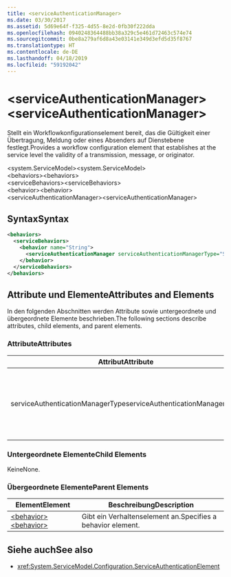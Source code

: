 ```yaml
---
title: <serviceAuthenticationManager>
ms.date: 03/30/2017
ms.assetid: 5d69e64f-f325-4d55-8e2d-0fb30f222dda
ms.openlocfilehash: 0940248364488bb38a329c5e461d72463c574e74
ms.sourcegitcommit: 0be8a279af6d8a43e03141e349d3efd5d35f8767
ms.translationtype: HT
ms.contentlocale: de-DE
ms.lasthandoff: 04/18/2019
ms.locfileid: "59192042"
---
```

# <a name="serviceauthenticationmanager"></a><span data-ttu-id="c5097-101">\<serviceAuthenticationManager></span><span class="sxs-lookup"><span data-stu-id="c5097-101">\<serviceAuthenticationManager></span></span>
<span data-ttu-id="c5097-102">Stellt ein Workflowkonfigurationselement bereit, das die Gültigkeit einer Übertragung, Meldung oder eines Absenders auf Dienstebene festlegt.</span><span class="sxs-lookup"><span data-stu-id="c5097-102">Provides a workflow configuration element that establishes at the service level the validity of a transmission, message, or originator.</span></span>  
  
<span data-ttu-id="c5097-103">\<system.ServiceModel></span><span class="sxs-lookup"><span data-stu-id="c5097-103">\<system.ServiceModel></span></span>  
<span data-ttu-id="c5097-104">\<behaviors></span><span class="sxs-lookup"><span data-stu-id="c5097-104">\<behaviors></span></span>  
<span data-ttu-id="c5097-105">\<serviceBehaviors></span><span class="sxs-lookup"><span data-stu-id="c5097-105">\<serviceBehaviors></span></span>  
<span data-ttu-id="c5097-106">\<behavior></span><span class="sxs-lookup"><span data-stu-id="c5097-106">\<behavior></span></span>  
<span data-ttu-id="c5097-107">\<serviceAuthenticationManager></span><span class="sxs-lookup"><span data-stu-id="c5097-107">\<serviceAuthenticationManager></span></span>  
  
## <a name="syntax"></a><span data-ttu-id="c5097-108">Syntax</span><span class="sxs-lookup"><span data-stu-id="c5097-108">Syntax</span></span>  
  
```xml  
<behaviors>
  <serviceBehaviors>
    <behavior name="String">
      <serviceAuthenticationManager serviceAuthenticationManagerType="String" />
    </behavior>
  </serviceBehaviors>
</behaviors>
```  
  
## <a name="attributes-and-elements"></a><span data-ttu-id="c5097-109">Attribute und Elemente</span><span class="sxs-lookup"><span data-stu-id="c5097-109">Attributes and Elements</span></span>  
 <span data-ttu-id="c5097-110">In den folgenden Abschnitten werden Attribute sowie untergeordnete und übergeordnete Elemente beschrieben.</span><span class="sxs-lookup"><span data-stu-id="c5097-110">The following sections describe attributes, child elements, and parent elements.</span></span>  
  
### <a name="attributes"></a><span data-ttu-id="c5097-111">Attribute</span><span class="sxs-lookup"><span data-stu-id="c5097-111">Attributes</span></span>  
  
|<span data-ttu-id="c5097-112">Attribut</span><span class="sxs-lookup"><span data-stu-id="c5097-112">Attribute</span></span>|<span data-ttu-id="c5097-113">Beschreibung</span><span class="sxs-lookup"><span data-stu-id="c5097-113">Description</span></span>|  
|---------------|-----------------|  
|<span data-ttu-id="c5097-114">serviceAuthenticationManagerType</span><span class="sxs-lookup"><span data-stu-id="c5097-114">serviceAuthenticationManagerType</span></span>|<span data-ttu-id="c5097-115">Eine Zeichenfolge, die den Typ der Authentifizierungsrichtlinie für das aktuelle Verhalten angibt.</span><span class="sxs-lookup"><span data-stu-id="c5097-115">A string that specifies the type of the authentication policy for the current behavior.</span></span>|  
  
### <a name="child-elements"></a><span data-ttu-id="c5097-116">Untergeordnete Elemente</span><span class="sxs-lookup"><span data-stu-id="c5097-116">Child Elements</span></span>  
 <span data-ttu-id="c5097-117">Keine</span><span class="sxs-lookup"><span data-stu-id="c5097-117">None.</span></span>  
  
### <a name="parent-elements"></a><span data-ttu-id="c5097-118">Übergeordnete Elemente</span><span class="sxs-lookup"><span data-stu-id="c5097-118">Parent Elements</span></span>  
  
|<span data-ttu-id="c5097-119">Element</span><span class="sxs-lookup"><span data-stu-id="c5097-119">Element</span></span>|<span data-ttu-id="c5097-120">Beschreibung</span><span class="sxs-lookup"><span data-stu-id="c5097-120">Description</span></span>|  
|-------------|-----------------|  
|[<span data-ttu-id="c5097-121">\<behavior></span><span class="sxs-lookup"><span data-stu-id="c5097-121">\<behavior></span></span>](../../../../../docs/framework/configure-apps/file-schema/wcf/behavior-of-endpointbehaviors.md)|<span data-ttu-id="c5097-122">Gibt ein Verhaltenselement an.</span><span class="sxs-lookup"><span data-stu-id="c5097-122">Specifies a behavior element.</span></span>|  
  
## <a name="see-also"></a><span data-ttu-id="c5097-123">Siehe auch</span><span class="sxs-lookup"><span data-stu-id="c5097-123">See also</span></span>

- <xref:System.ServiceModel.Configuration.ServiceAuthenticationElement>
